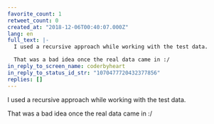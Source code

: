 ```yaml
---
favorite_count: 1
retweet_count: 0
created_at: "2018-12-06T00:40:07.000Z"
lang: en
full_text: |-
  I used a recursive approach while working with the test data.

  That was a bad idea once the real data came in :/
in_reply_to_screen_name: coderbyheart
in_reply_to_status_id_str: "1070477720432377856"
replies: []
---
```


I used a recursive approach while working with the test data.

That was a bad idea once the real data came in :/
